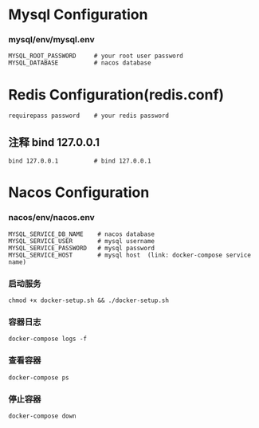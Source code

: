 # Mysql Configuration
### mysql/env/mysql.env
```
MYSQL_ROOT_PASSWORD     # your root user password
MYSQL_DATABASE          # nacos database
```

# Redis Configuration(redis.conf)
```
requirepass password    # your redis password
```

## 注释 bind 127.0.0.1
```
bind 127.0.0.1          # bind 127.0.0.1
```

# Nacos Configuration

### nacos/env/nacos.env
```
MYSQL_SERVICE_DB_NAME    # nacos database
MYSQL_SERVICE_USER       # mysql username
MYSQL_SERVICE_PASSWORD   # mysql password
MYSQL_SERVICE_HOST       # mysql host  (link: docker-compose service name)
```

### 启动服务
```shell
chmod +x docker-setup.sh && ./docker-setup.sh
```

### 容器日志
```shell
docker-compose logs -f
```

### 查看容器
```shell
docker-compose ps
```


### 停止容器

```shell
docker-compose down
```
